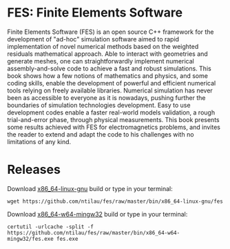 # FES: Finite Elements Software
Finite Elements Software (FES) is an open source C++ framework for the development of "ad-hoc" simulation software aimed to rapid implementation of novel numerical methods based on the weighted residuals mathematical approach. Able to interact with geometries and generate meshes, one can straightforwardly implement numerical assembly-and-solve code to achieve a fast and robust simulations. This book shows how a few notions of mathematics and physics, and some coding skills, enable the development of powerful and efficient numerical tools relying on freely available libraries. Numerical simulation has never been as accessible to everyone as it is nowadays, pushing further the boundaries of simulation technologies development. Easy to use development codes enable a faster real-world models validation, a rough trial-and-error phase, through physical measurements. This book presents some results achieved with FES for electromagnetics problems, and invites the reader to extend and adapt the code to his challenges with no limitations of any kind.

# Releases
Download [x86_64-linux-gnu](https://github.com/ntilau/fes/raw/master/bin/x86_64-linux-gnu/fes) build or type in your terminal:
```shell
wget https://github.com/ntilau/fes/raw/master/bin/x86_64-linux-gnu/fes
```
Download [x86_64-w64-mingw32](https://github.com/ntilau/fes/raw/master/bin/x86_64-w64-mingw32/fes.exe) build or type in your terminal:
```shell
certutil -urlcache -split -f https://github.com/ntilau/fes/raw/master/bin/x86_64-w64-mingw32/fes.exe fes.exe
```